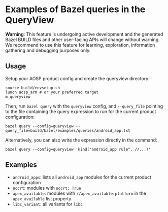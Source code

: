 # Examples of Bazel queries in the QueryView

**Warning**: This feature is undergoing active development and the generated
Bazel BUILD files and other user-facing APIs will change without warning. We
recommend to use this feature for learning, exploration, information gathering
and debugging purposes only.

## Usage

Setup your AOSP product config and create the queryview directory:

```
source build/envsetup.sh
lunch aosp_arm # or your preferred target
m queryview
```

Then, run `bazel query` with the `queryview` config, and `--query_file` pointing
to the file containing the query expression to run for the current product
configuration:

```
bazel query --config=queryview --query_file=build/bazel/examples/queries/android_app.txt
```

Alternatively, you can also write the expression directly in the command:

```
bazel query --config=queryview 'kind("android_app rule", //...)'
```

## Examples

*   `android_apps`: lists all `android_app` modules for the current product configuration
*   `nocrt`: modules with `nocrt: True`
*   `apex_available`: modules with `//apex_available:platform` in the `apex_available` list property
*   `libc_variant`: all variants for `libc`
